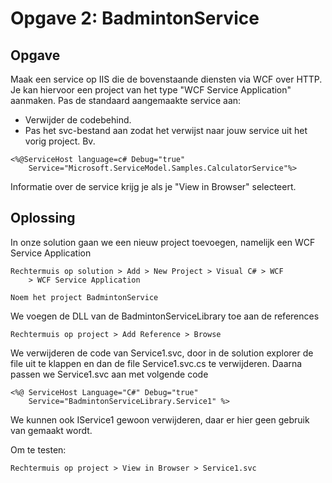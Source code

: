 # Opgave 2: BadmintonService

## Opgave

Maak een service op IIS die de bovenstaande diensten via WCF over HTTP. Je kan hiervoor een project van het type "WCF Service Application" aanmaken. Pas de standaard aangemaakte service aan:

* Verwijder de codebehind.
* Pas het svc-bestand aan zodat het verwijst naar jouw service uit het vorig project. Bv.

```
<%@ServiceHost language=c# Debug="true" 
	Service="Microsoft.ServiceModel.Samples.CalculatorService"%>
```

Informatie over de service krijg je als je "View in Browser" selecteert.

## Oplossing

In onze solution gaan we een nieuw project toevoegen, namelijk een WCF Service Application

```
Rechtermuis op solution > Add > New Project > Visual C# > WCF 
	> WCF Service Application

Noem het project BadmintonService
```

We voegen de DLL van de BadmintonServiceLibrary toe aan de references

```
Rechtermuis op project > Add Reference > Browse
```

We verwijderen de code van Service1.svc, door in de solution explorer de file uit te klappen en dan de file Service1.svc.cs te verwijderen. Daarna passen we Service1.svc aan met volgende code

```
<%@ ServiceHost Language="C#" Debug="true" 
    Service="BadmintonServiceLibrary.Service1" %>
```

We kunnen ook IService1 gewoon verwijderen, daar er hier geen gebruik van gemaakt wordt.

Om te testen:

```
Rechtermuis op project > View in Browser > Service1.svc
```
